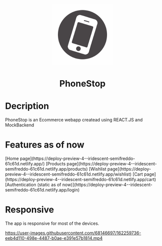 
<p align="center">
  <img width="200" src="https://github.com/psychoactiv/Ecomm-react/blob/dev/public/Assets/Images/Subheading%20(4).png">
 <h1 align="center">
    PhoneStop 
</h1>
</p>

<h1>
Decription
</h1> 
PhoneStop is an Ecommerce webapp createad using REACT.JS and MockBackend

<h1>Features as of now</h1>
[Home page](https://deploy-preview-4--iridescent-semifreddo-61c61d.netlify.app/)
[Products page](https://deploy-preview-4--iridescent-semifreddo-61c61d.netlify.app/products)
[Wishlist page](https://deploy-preview-4--iridescent-semifreddo-61c61d.netlify.app/wishlist)
[Cart page](https://deploy-preview-4--iridescent-semifreddo-61c61d.netlify.app/cart)
[Authentication (static as of now)](https://deploy-preview-4--iridescent-semifreddo-61c61d.netlify.app/login)

<h1>Responsive</h1>
The app is responsive for most of the devices.

https://user-images.githubusercontent.com/68146697/162259736-eeb4d110-498e-4487-b0ae-e391e57b1814.mp4

